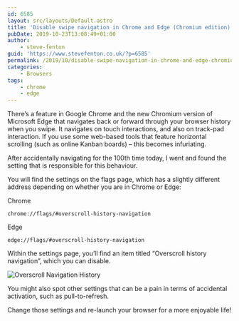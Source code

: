 ```yaml
---
id: 6585
layout: src/layouts/Default.astro
title: 'Disable swipe navigation in Chrome and Edge (Chromium edition)'
pubDate: 2019-10-23T13:08:49+01:00
author:
    - steve-fenton
guid: 'https://www.stevefenton.co.uk/?p=6585'
permalink: /2019/10/disable-swipe-navigation-in-chrome-and-edge-chromium-edition/
categories:
    - Browsers
tags:
    - chrome
    - edge
---
```


There’s a feature in Google Chrome and the new Chromium version of Microsoft Edge that navigates back or forward through your browser history when you swipe. It navigates on touch interactions, and also on track-pad interaction. If you use some web-based tools that feature horizontal scrolling (such as online Kanban boards) – this becomes infuriating.

After accidentally navigating for the 100th time today, I went and found the setting that is responsible for this behaviour.

You will find the settings on the flags page, which has a slightly different address depending on whether you are in Chrome or Edge:

Chrome

`chrome://flags/#overscroll-history-navigation`

Edge

`edge://flags/#overscroll-history-navigation`

Within the settings page, you’ll find an item titled “Overscroll history navigation”, which you can disable.

![Overscroll Navigation History](https://www.stevefenton.co.uk/wp-content/uploads/2019/10/overscroll-navigation-history.jpg)

You might also spot other settings that can be a pain in terms of accidental activation, such as pull-to-refresh.

Change those settings and re-launch your browser for a more enjoyable life!